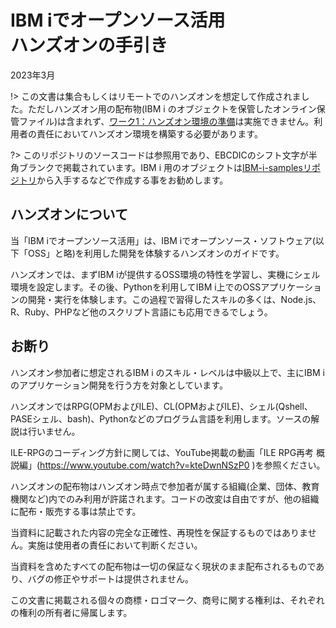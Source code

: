 # IBM iでオープンソース活用<BR>ハンズオンの手引き
2023年3月

!> この文書は集合もしくはリモートでのハンズオンを想定して作成されました。ただしハンズオン用の配布物(IBM i のオブジェクトを保管したオンライン保管ファイル)は含まれず、[ワーク1：ハンズオン環境の準備](http://localhost:3000/#/1_%E4%BA%8B%E5%89%8D%E6%BA%96%E5%82%99?id=%e3%83%af%e3%83%bc%e3%82%af1%ef%bc%9a%e3%83%8f%e3%83%b3%e3%82%ba%e3%82%aa%e3%83%b3%e7%92%b0%e5%a2%83%e3%81%ae%e6%ba%96%e5%82%99)は実施できません。利用者の責任においてハンズオン環境を構築する必要があります。

?> このリポジトリのソースコードは参照用であり、EBCDICのシフト文字が半角ブランクで掲載されています。IBM i 用のオブジェクトは[IBM-i-samplesリポジトリ](https://github.com/GuriCat/IBM-i-samples)から入手するなどで作成する事をお勧めします。

## ハンズオンについて

当「IBM iでオープンソース活用」は、IBM iでオープンソース・ソフトウェア(以下「OSS」と略)を利用した開発を体験するハンズオンのガイドです。

ハンズオンでは、まずIBM iが提供するOSS環境の特性を学習し、実機にシェル環境を設定します。その後、Pythonを利用してIBM i上でのOSSアプリケーションの開発・実行を体験します。この過程で習得したスキルの多くは、Node.js、R、Ruby、PHPなど他のスクリプト言語にも応用できるでしょう。

## お断り

ハンズオン参加者に想定されるIBM i のスキル・レベルは中級以上で、主にIBM i のアプリケーション開発を行う方を対象としています。

ハンズオンではRPG(OPMおよびILE)、CL(OPMおよびILE)、シェル(Qshell、PASEシェル、bash)、Pythonなどのプログラム言語を利用します。ソースの解説は行いません。

ILE-RPGのコーディング方針に関しては、YouTube掲載の動画「ILE RPG再考 概説編」(https://www.youtube.com/watch?v=kteDwnNSzP0 )を参照ください。

ハンズオンの配布物はハンズオン時点で参加者が属する組織(企業、団体、教育機関など)内でのみ利用が許諾されます。コードの改変は自由ですが、他の組織に配布・販売する事は禁止です。

当資料に記載された内容の完全な正確性、再現性を保証するものではありません。実施は使用者の責任において判断ください。

当資料を含めたすべての配布物は一切の保証なく現状のまま配布されるものであり、バグの修正やサポートは提供されません。

この文書に掲載される個々の商標・ロゴマーク、商号に関する権利は、それぞれの権利の所有者に帰属します。
